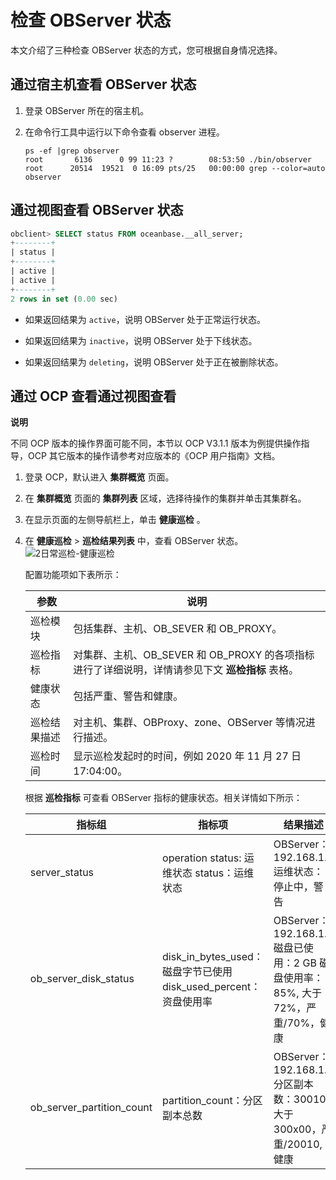 检查 OBServer 状态 
===================================

本文介绍了三种检查 OBServer 状态的方式，您可根据自身情况选择。

通过宿主机查看 OBServer 状态 
----------------------------------------

1. 登录 OBServer 所在的宿主机。

   

2. 在命令行工具中运行以下命令查看 observer 进程。

   ```shell
   ps -ef |grep observer
   root       6136      0 99 11:23 ?        08:53:50 ./bin/observer
   root      20514  19521  0 16:09 pts/25   00:00:00 grep --color=auto observer
   ```

   




通过视图查看 OBServer 状态 
---------------------------------------

```sql
obclient> SELECT status FROM oceanbase.__all_server;
+--------+
| status |
+--------+
| active |
| active |
+--------+
2 rows in set (0.00 sec)
```



* 如果返回结果为 `active`，说明 OBServer 处于正常运行状态。

  

* 如果返回结果为 `inactive`，说明 OBServer 处于下线状态。

  

* 如果返回结果为 `deleting`，说明 OBServer 处于正在被删除状态。

  




通过 OCP 查看通过视图查看 
------------------------------------

**说明**



不同 OCP 版本的操作界面可能不同，本节以 OCP V3.1.1 版本为例提供操作指导，OCP 其它版本的操作请参考对应版本的《OCP 用户指南》文档。

1. 登录 OCP，默认进入 **集群概览** 页面。

   

2. 在 **集群概览** 页面的 **集群列表** 区域，选择待操作的集群并单击其集群名。

   

3. 在显示页面的左侧导航栏上，单击 **健康巡检** 。

   

4. 在 **健康巡检** \> **巡检结果列表** 中，查看 OBServer 状态。![2日常巡检-健康巡检](http://icms-x-dita.oss-cn-zhangjiakou.aliyuncs.com/xdita-output/zh-CN/task14795230/images/p310492.png?Expires=7258145942&OSSAccessKeyId=LTAIJfoPL6wmrirR&Signature=M3ECFOauVvVCON0rbdsYRy%2BnNUA%3D)

   配置功能项如下表所示：
   

   | **参数** |                            **说明**                            |
   |--------|--------------------------------------------------------------|
   | 巡检模块   | 包括集群、主机、OB_SEVER 和 OB_PROXY。                                 |
   | 巡检指标   | 对集群、主机、OB_SEVER 和 OB_PROXY 的各项指标进行了详细说明，详情请参见下文 **巡检指标** 表格。 |
   | 健康状态   | 包括严重、警告和健康。                                                  |
   | 巡检结果描述 | 对主机、集群、OBProxy、zone、OBServer 等情况进行描述。                        |
   | 巡检时间   | 显示巡检发起时的时间，例如 2020 年 11 月 27 日 17:04:00。                     |

   

   根据 **巡检指标** 可查看 OBServer 指标的健康状态。相关详情如下所示：
   

   |          **指标组**          |                              **指标项**                               |                                          **结果描述**                                          |
   |---------------------------|--------------------------------------------------------------------|--------------------------------------------------------------------------------------------|
   | server_status             | operation status: 运维状态 status：运维状态                                 | OBServer：192.168.1.1 运维状态：停止中，警告                                           |
   | ob_server_disk_status     | disk_in_bytes_used：磁盘字节已使用 disk_used_percent：资盘使用率 | OBServer：192.168.1.1 磁盘已使用：2 GB 磁盘使用率：85%, 大于72%，严重/70%，健康 |
   | ob_server_partition_count | partition_count：分区副本总数                                             | OBServer：192.168.1.1 分区副本数：30010, 大于300x00，严重/20010, 健康                    |

   




